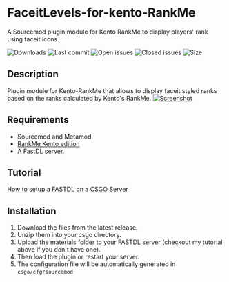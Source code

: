 # FaceitLevels-for-kento-RankMe
A Sourcemod plugin module for Kento RankMe to display players' rank using faceit icons.

![Downloads](https://img.shields.io/github/downloads/Sarrus1/FaceitLevels-for-kento-RankMe/total) ![Last commit](https://img.shields.io/github/last-commit/Sarrus1/FaceitLevels-for-kento-RankMe "Last commit") ![Open issues](https://img.shields.io/github/issues/Sarrus1/FaceitLevels-for-kento-RankMe "Open Issues") ![Closed issues](https://img.shields.io/github/issues-closed/Sarrus1/FaceitLevels-for-kento-RankMe "Closed Issues") ![Size](https://img.shields.io/github/repo-size/Sarrus1/FaceitLevels-for-kento-RankMe "Size")

## Description ##
Plugin module for Kento-RankMe that allows to display faceit styled ranks based on the ranks calculated by Kento's RankMe.
[![Screenshot](https://i.ibb.co/mJTR39w/20201207153138-1.jpg)]()

## Requirements ##
- Sourcemod and Metamod
- [RankMe Kento edition](https://forums.alliedmods.net/showthread.php?t=290063)
- A FastDL server.

## Tutorial ##
[How to setup a FASTDL on a CSGO Server](https://www.youtube.com/watch?v=a77mZKlDoic)

## Installation ##
1. Download the files from the latest release.
2. Unzip them into your csgo directory.
3. Upload the materials folder to your FASTDL server (checkout my tutorial above if you don't have one).
4. Then load the plugin or restart your server.
5. The configuration file will be automatically generated in `csgo/cfg/sourcemod`
